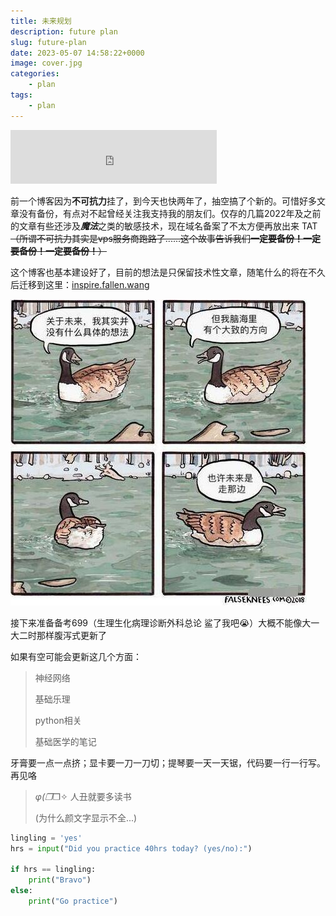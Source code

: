 ```yaml
---
title: 未来规划
description: future plan
slug: future-plan
date: 2023-05-07 14:58:22+0000
image: cover.jpg
categories:
    - plan
tags:
    - plan
---
```

<iframe frameborder="no" border="0" marginwidth="0" marginheight="0" width=330 height=86 src="https://music.163.com/outchain/player?type=2&id=65538&auto=1&height=66"></iframe>

前一个博客因为**不可抗力**挂了，到今天也快两年了，抽空搞了个新的。可惜好多文章没有备份，有点对不起曾经关注我支持我的朋友们。仅存的几篇2022年及之前的文章有些还涉及***魔法***之类的敏感技术，现在域名备案了不太方便再放出来 TAT~~（所谓不可抗力其实是vps服务商跑路了......这个故事告诉我们**一定要备份！一定要备份！一定要备份！**）~~

这个博客也基本建设好了，目前的想法是只保留技术性文章，随笔什么的将在不久后迁移到这里：[inspire.fallen.wang]()

![](1.jpg)

接下来准备备考699（生理生化病理诊断外科总论  鲨了我吧😭）大概不能像大一大二时那样腹泻式更新了

如果有空可能会更新这几个方面：

> 神经网络
>
> 基础乐理
>
> python相关
>
> 基础医学的笔记

牙膏要一点一点挤；显卡要一刀一刀切；提琴要一天一天锯，代码要一行一行写。再见咯

> _φ(❐_❐✧ 人丑就要多读书
>
> (为什么颜文字显示不全...)


```python
lingling = 'yes'
hrs = input("Did you practice 40hrs today? (yes/no):")

if hrs == lingling:
    print("Bravo")
else:
    print("Go practice")
```

  
